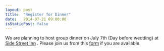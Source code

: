 ```yaml
---
layout: post
title:  "Register for Dinner"
date:   2014-07-21 09:00:00
isStaticPost: false
---
```

We are planning to host group dinner on July 7th (Day before wedding) at <a href="http://sidestreetinn.com/">Side Street Inn</a> . Please join us from this <a href="https://goo.gl/dd4cTN">form</a> if you are available.
